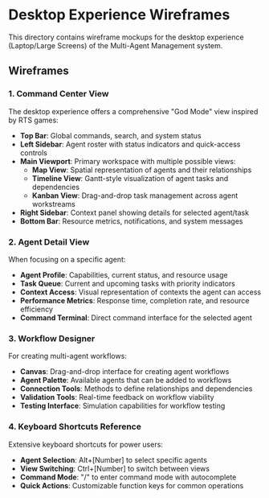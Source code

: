 # Desktop Experience Wireframes

This directory contains wireframe mockups for the desktop experience (Laptop/Large Screens) of the Multi-Agent Management system.

## Wireframes

### 1. Command Center View

The desktop experience offers a comprehensive "God Mode" view inspired by RTS games:

* **Top Bar**: Global commands, search, and system status
* **Left Sidebar**: Agent roster with status indicators and quick-access controls
* **Main Viewport**: Primary workspace with multiple possible views:
  * **Map View**: Spatial representation of agents and their relationships
  * **Timeline View**: Gantt-style visualization of agent tasks and dependencies
  * **Kanban View**: Drag-and-drop task management across agent workstreams
* **Right Sidebar**: Context panel showing details for selected agent/task
* **Bottom Bar**: Resource metrics, notifications, and system messages

### 2. Agent Detail View

When focusing on a specific agent:

* **Agent Profile**: Capabilities, current status, and resource usage
* **Task Queue**: Current and upcoming tasks with priority indicators
* **Context Access**: Visual representation of contexts the agent can access
* **Performance Metrics**: Response time, completion rate, and resource efficiency
* **Command Terminal**: Direct command interface for the selected agent

### 3. Workflow Designer

For creating multi-agent workflows:

* **Canvas**: Drag-and-drop interface for creating agent workflows
* **Agent Palette**: Available agents that can be added to workflows
* **Connection Tools**: Methods to define relationships and dependencies
* **Validation Tools**: Real-time feedback on workflow viability
* **Testing Interface**: Simulation capabilities for workflow testing

### 4. Keyboard Shortcuts Reference

Extensive keyboard shortcuts for power users:

* **Agent Selection**: Alt+[Number] to select specific agents
* **View Switching**: Ctrl+[Number] to switch between views
* **Command Mode**: "/" to enter command mode with autocomplete
* **Quick Actions**: Customizable function keys for common operations

